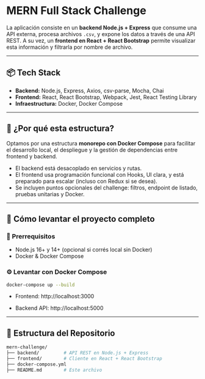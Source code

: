 # MERN Full Stack Challenge

La aplicación consiste en un **backend Node.js + Express** que consume una API externa, procesa archivos `.csv`, y expone los datos a través de una API REST. A su vez, un **frontend en React + React Bootstrap** permite visualizar esta información y filtrarla por nombre de archivo.

---

## 📦 Tech Stack

- **Backend:** Node.js, Express, Axios, csv-parse, Mocha, Chai
- **Frontend:** React, React Bootstrap, Webpack, Jest, React Testing Library
- **Infraestructura:** Docker, Docker Compose

---

## 🧠 ¿Por qué esta estructura?

Optamos por una estructura **monorepo con Docker Compose** para facilitar el desarrollo local, el despliegue y la gestión de dependencias entre frontend y backend.

- El backend está desacoplado en servicios y rutas.
- El frontend usa programación funcional con Hooks, UI clara, y está preparado para escalar (incluso con Redux si se desea).
- Se incluyen puntos opcionales del challenge: filtros, endpoint de listado, pruebas unitarias y Docker.

---

## 🚀 Cómo levantar el proyecto completo

### 🧱 Prerrequisitos

- Node.js 16+ y 14+ (opcional si corrés local sin Docker)
- Docker & Docker Compose

### ⚙️ Levantar con Docker Compose

```bash
docker-compose up --build
```

- Frontend: http://localhost:3000

- Backend API: http://localhost:5000


---
## 📁 Estructura del Repositorio

```bash
mern-challenge/
├── backend/         # API REST en Node.js + Express
├── frontend/        # Cliente en React + React Bootstrap
├── docker-compose.yml
├── README.md        # Este archivo
